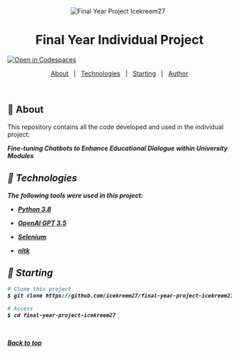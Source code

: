 <div align="center" id="top"> 
  <img src="./.github/app.gif" alt="Final Year Project Icekreem27" />
  &#xa0;
</div>

<h1 align="center">Final Year Individual Project</h1>

[![Open in Codespaces](https://classroom.github.com/assets/launch-codespace-7f7980b617ed060a017424585567c406b6ee15c891e84e1186181d67ecf80aa0.svg)](https://classroom.github.com/open-in-codespaces?assignment_repo_id=12919739)

<p align="center">
  <a href="#dart-about">About</a> &#xa0; | &#xa0; 
  <!-- <a href="#sparkles-features">Features</a> &#xa0; | &#xa0; -->
  <a href="#rocket-technologies">Technologies</a> &#xa0; | &#xa0;
  <!-- <a href="#white_check_mark-requirements">Requirements</a> &#xa0; | &#xa0; -->
  <a href="#checkered_flag-starting">Starting</a> &#xa0; | &#xa0;
  <!-- <a href="#memo-license">License</a> &#xa0; | &#xa0; -->
  <a href="https://github.com/icekreem27" target="_blank">Author</a>
</p>

<br>

## :dart: About ##

This repository contains all the code developed and used in the individual project:

<b><i>Fine-tuning Chatbots to Enhance Educational Dialogue within University Modules

<!-- ## :sparkles: Features ##

:heavy_check_mark: Feature 1;\ 
:heavy_check_mark: Feature 2;\
:heavy_check_mark: Feature 3; -->

## :rocket: Technologies ##

The following tools were used in this project:

- [Python 3.8](https://www.python.org/downloads/release/python-3810/)
- [OpenAI GPT 3.5](https://openai.com)

- [Selenium](https://github.com/SeleniumHQ/selenium)
- [nltk](https://github.com/nltk/nltk)

<!-- ## :white_check_mark: Requirements ##

Before starting :checkered_flag:, you need to have [Git](https://git-scm.com) and [Node](https://nodejs.org/en/) installed. -->

## :checkered_flag: Starting ##

```bash
# Clone this project
$ git clone https://github.com/icekreem27/final-year-project-icekreem27

# Access
$ cd final-year-project-icekreem27

```

<!-- ## :memo: License ##

This project is under license from MIT. For more details, see the [LICENSE](LICENSE.md) file.


Made with :heart: by <a href="https://github.com/icekreem27" target="_blank">{{YOUR_NAME}}</a> -->

&#xa0;

<a href="#top">Back to top</a>
